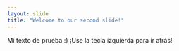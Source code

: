 ```yaml
---
layout: slide
title: "Welcome to our second slide!"
---
```

Mi texto de prueba :)
¡Use la tecla izquierda para ir atrás!
